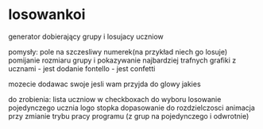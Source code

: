# losowankoi
generator dobierający grupy i losujacy uczniow

pomysły:
  pole na szczesliwy numerek(na przykład niech go losuje)
  pomijanie rozmiaru grupy i pokazywanie najbardziej trafnych
  grafiki z ucznami - jest
  dodanie fontello - jest
  confetti
  
 mozecie dodawac swoje jesli wam przyjda do glowy jakies

do zrobienia:
    lista uczniow w checkboxach do wyboru
    losowanie pojedynczego ucznia
    logo
    stopka
    dopasowanie do rozdzielczosci
    animacja przy zmianie trybu pracy programu (z grup na pojedynczego i odwrotnie)
